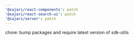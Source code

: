 ```yaml
---
'@sajari/react-components': patch
'@sajari/react-search-ui': patch
'@sajari/server': patch
---
```


chore: bump packages and require latest version of sdk-utils
